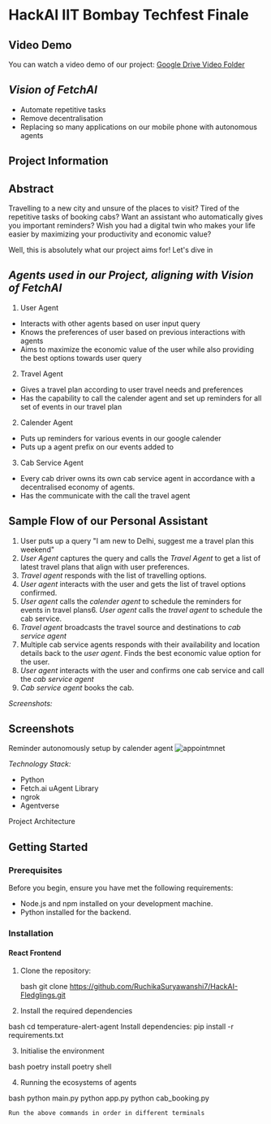 # HackAI IIT Bombay Techfest Finale


## Video Demo
You can watch a video demo of our project: [Google Drive Video Folder](https://drive.google.com/drive/folders/1PLGQ_YnQ4fvnEtzlbFvwRCLQBNDxQVbf?usp=sharing)


## *Vision of FetchAI*
- Automate repetitive tasks
- Remove decentralisation
- Replacing so many applications on our mobile phone with autonomous agents

## Project Information

## Abstract
Travelling to a new city and unsure of the places to visit?
Tired of the repetitive tasks of booking cabs?
Want an assistant who automatically gives you important reminders?
Wish you had a digital twin who makes your life easier by maximizing your productivity and economic value?

Well, this is absolutely what our project aims for! Let's dive in

## *Agents used in our Project, aligning with Vision of FetchAI*
1. User Agent
  - Interacts with other agents based on user input query
  - Knows the preferences of user based on previous interactions with agents
  - Aims to maximize the economic value of the user while also providing the best options towards user query
2. Travel Agent
  - Gives a travel plan according to user travel needs and preferences
  - Has the capability to call the calender agent and set up reminders for all set of events in our travel plan 
2. Calender Agent
  - Puts up reminders for various events in our google calender
  - Puts up a agent prefix on our events added to
3. Cab Service Agent
  - Every cab driver owns its own cab service agent in accordance with a decentralised economy of agents.
  - Has the communicate with the call the travel agent 

## Sample Flow of our Personal Assistant
1. User puts up a query "I am new to Delhi, suggest me a travel plan this weekend"
2. *User Agent* captures the query and calls the *Travel Agent* to get a list of latest travel plans that align with user preferences.
3. *Travel agent* responds with the list of travelling options.
4. *User agent* interacts with the user and gets the list of travel options confirmed.
5. *User agent* calls the *calender agent* to schedule the reminders for events in travel plans6.  *User agent* calls the *travel agent* to schedule the cab service.
7.  *Travel agent* broadcasts the travel source and destinations to *cab service agent*  
8. Multiple cab service agents responds with their availability and location details back to the *user agent*. Finds the best economic value option for the user.
9. *User agent* interacts with the user and confirms one cab service and call the *cab service agent*
10. *Cab service agent* books the cab.

*Screenshots:*
## Screenshots
Reminder autonomously setup by calender agent
![appointmnet](https://github.com/AryanShr/laughing-eureka/assets/75170293/3de760fe-2460-4f67-bd8d-2d0a48cf9114)

*Technology Stack:*
- Python
- Fetch.ai uAgent Library
- ngrok
- Agentverse

Project Architecture


## Getting Started

### Prerequisites

Before you begin, ensure you have met the following requirements:

- Node.js and npm installed on your development machine.
- Python installed for the backend.

### Installation

#### React Frontend

1. Clone the repository:

   bash
   git clone https://github.com/RuchikaSuryawanshi7/HackAI-Fledglings.git


2. Install the required dependencies

bash
cd temperature-alert-agent
Install dependencies:
pip install -r requirements.txt


3. Initialise the environment

bash
poetry install
poetry shell

4. Running the ecosystems of agents

bash
python main.py
python app.py
python cab_booking.py
```
Run the above commands in order in different terminals
